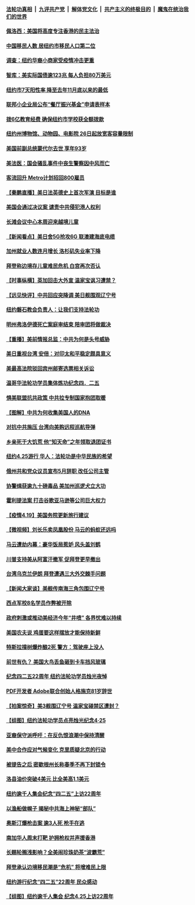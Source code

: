 

####  [法轮功真相](../../../../basic/blob/master/README.md?t=04202002) &nbsp;|&nbsp; [九评共产党](../../../../9ping.md/blob/master/README.md?t=04202002) &nbsp;|&nbsp; [解体党文化](../../../../jtdwh.md/blob/master/README.md?t=04202002)  &nbsp;|&nbsp; [共产主义的终极目的](../../../../gczydzjmd.md/blob/master/README.md?t=04202002) &nbsp;|&nbsp; [魔鬼在统治我们的世界](../../../../mgztzwmdsj.md/blob/master/README.md?t=04202002) 

#### [佩洛西：美国将高度专注香港的民主法治](../pages/nsc412/n12892176.md?t=04202002) 

#### [中国移民人数  居纽约市移民人口第二位](../pages/nsc412/n12891868.md?t=04202002) 

#### [调查：纽约华裔小商家受疫情冲击更重](../pages/nsc412/n12891899.md?t=04202002) 

#### [智库：美实际国债逾123兆 每人负担80万美元](../pages/nsc412/n12891941.md?t=04202002) 

#### [纽约市7天阳性率  降至去年11月底以来的最低](../pages/nsc412/n12891889.md?t=04202002) 

#### [联邦小企业局公布“餐厅振兴基金”申请表样本](../pages/nsc412/n12891905.md?t=04202002) 

#### [拨6亿教育经费  确保纽约市学校获全额拨款](../pages/nsc412/n12891882.md?t=04202002) 

#### [纽约州博物馆、动物园、电影院 26日起放宽客容量限制](../pages/nsc412/n12891907.md?t=04202002) 

#### [美国前副总统蒙代尔去世 享年93岁](../pages/nsc412/n12891519.md?t=04202002) 

#### [美法医：国会骚乱事件中丧生警察因中风而亡](../pages/nsc412/n12891610.md?t=04202002) 

#### [客流回升 Metro计划招回800雇员](../pages/nsc412/n12891717.md?t=04202002) 

#### [【秦鹏直播】美日法英德史上首次军演 目标是谁](../pages/nsc412/n12891408.md?t=04202002) 

#### [美国会通过决议案 谴责中共侵犯港人权利](../pages/nsc412/n12891689.md?t=04202002) 

#### [长滩会议中心本周迎来越境儿童](../pages/nsc412/n12891684.md?t=04202002) 

#### [【新闻看点】美日舍5G抢攻6G 联澳建海底电缆](../pages/nsc412/n12891330.md?t=04202002) 

#### [加州就业人数连月增长 洛杉矶失业率下降](../pages/nsc412/n12891512.md?t=04202002) 

#### [拜登称边境存儿童难民危机 白宫再次否认](../pages/nsc412/n12891493.md?t=04202002) 

#### [【时事纵横】英加回击大外宣 温家宝讽习遭禁？](../pages/nsc412/n12891363.md?t=04202002) 

#### [【远见快评】中共回应突降调 美日舰围观辽宁号](../pages/nsc412/n12891289.md?t=04202002) 

#### [纽约磐石教会负责人：让我们支持法轮功](../pages/nsc412/n12891340.md?t=04202002) 

#### [明州弗洛伊德死亡案庭审结束 陪审团将做裁决](../pages/nsc412/n12891241.md?t=04202002) 

#### [【重播】美前情报总监：中共为何是头号威胁](../pages/nsc412/n12890465.md?t=04202002) 

#### [美日重视台湾 安倍：对印太和平稳定颇具意义](../pages/nsc412/n12891167.md?t=04202002) 

#### [美最高法院驳回宾州邮寄选票相关诉讼](../pages/nsc412/n12891048.md?t=04202002) 

#### [温哥华法轮功学员集体炼功纪念四．二五](../pages/nsc412/n12891038.md?t=04202002) 

#### [惧美联盟抗共政策 中共拉专制国家抱团取暖](../pages/nsc412/n12891094.md?t=04202002) 

#### [【图解】中共为何收集美国人的DNA](../pages/nsc412/n12891139.md?t=04202002) 

#### [对抗中共施压 台湾向美购远程巡航导弹](../pages/nsc412/n12890843.md?t=04202002) 

#### [乡亲死于大饥荒 他“知天命”之年领取退团证书](../pages/nsc412/n12890970.md?t=04202002) 

#### [纽约4.25游行 华人：法轮功是中华民族的希望](../pages/nsc412/n12890904.md?t=04202002) 

#### [俄州共和党众议员宣布5月辞职 改任公司主管](../pages/nsc412/n12890901.md?t=04202002) 

#### [协警缉获逾九十磅毒品 美加州巡逻犬立大功](../pages/nsc412/n12890253.md?t=04202002) 

#### [霍利提法案 打击谷歌亚马逊等公司巨大权力](../pages/nsc412/n12890795.md?t=04202002) 

#### [【疫情4.19】美国务院更新旅行建议](../pages/nsc412/n12889914.md?t=04202002) 

#### [【微视频】刘长乐卖凤凰股份 马云的蚂蚁还远吗](../pages/nsc412/n12890381.md?t=04202002) 

#### [马云遭劫内幕：豪华饭局惹妒 风头盖刘鹤](../pages/nsc412/n12890581.md?t=04202002) 

#### [川普支持美从阿富汗撤军 促拜登更早撤出](../pages/nsc412/n12890226.md?t=04202002) 

#### [台湾乌克兰伊朗 拜登遭遇三大外交棘手问题](../pages/nsc412/n12890203.md?t=04202002) 

#### [【新闻大家谈】美舰传南海三角包围辽宁号](../pages/nsc412/n12890502.md?t=04202002) 

#### [西点军校8名学员作弊被开除](../pages/nsc412/n12890223.md?t=04202002) 

#### [政府刺激或推动美经济今年“井喷” 各界忧难以持续](../pages/nsc412/n12890213.md?t=04202002) 

#### [美国农夫说 鸡蛋要这样摆放才能保持新鲜](../pages/nsc412/n12889678.md?t=04202002) 

#### [特斯拉撞树爆炸酿2死 警方：驾驶座上没人](../pages/nsc412/n12889698.md?t=04202002) 

#### [前世有仇？ 美国大鸟丢鱼砸到卡车挡风玻璃](../pages/nsc412/n12889418.md?t=04202002) 

#### [纪念四二五22周年 纽约法轮功学员烛光夜悼](../pages/nsc412/n12889096.md?t=04202002) 

#### [PDF开发者 Adobe联合创始人格施克81岁辞世](../pages/nsc412/n12889434.md?t=04202002) 

#### [【拍案惊奇】美3舰围辽宁号 温家宝碰禁区遭封？](../pages/nsc412/n12889048.md?t=04202002) 

#### [【组图】纽约法轮功学员点亮烛光纪念4·25](../pages/nsc412/n12889110.md?t=04202002) 

#### [亚裔保守派呼吁：在反仇恨浪潮中保持清醒](../pages/nsc412/n12889346.md?t=04202002) 

#### [美中合作应对气候变化 克里质疑北京的行动](../pages/nsc412/n12889127.md?t=04202002) 

#### [被提告之后 密歇根州长称春季不再下封锁令](../pages/nsc412/n12888778.md?t=04202002) 

#### [洛县油价突破4美元 比全美高1.1美元](../pages/nsc412/n12889133.md?t=04202002) 

#### [纽约逾千人集会纪念“四二五”上访22周年](../pages/nsc412/n12888703.md?t=04202002) 

#### [以渔船做幌子 揭秘中共海上神秘“部队”](../pages/nsc412/n12888764.md?t=04202002) 

#### [奥斯汀爆枪击案 逾3人死 枪手在逃](../pages/nsc412/n12888655.md?t=04202002) 

#### [南加华人周末打靶 护拥枪权并声援香港](../pages/nsc412/n12888757.md?t=04202002) 

#### [长赐轮搁浅影响？全美闹珍珠奶茶“波霸荒”](../pages/nsc412/n12888613.md?t=04202002) 

#### [拜登承认边境移民潮是“危机” 将增难民上限](../pages/nsc412/n12888645.md?t=04202002) 

#### [纽约游行纪念“四二五”22周年 民众感动](../pages/nsc412/n12888581.md?t=04202002) 

#### [【组图】纽约逾千人集会 纪念4.25上访22周年](../pages/nsc412/n12888594.md?t=04202002) 

